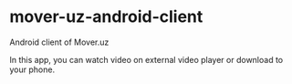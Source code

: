 # mover-uz-android-client

Android client of Mover.uz

In this app, you can watch video on external video player or download to your phone.
